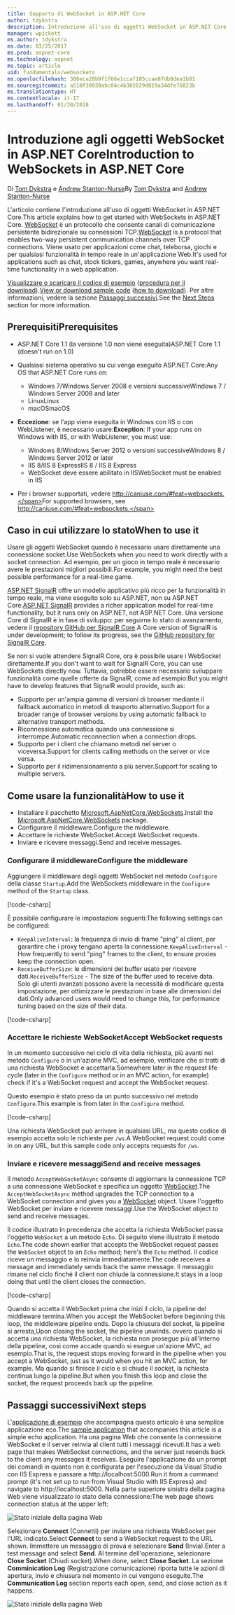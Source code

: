 ```yaml
---
title: Supporto di WebSocket in ASP.NET Core
author: tdykstra
description: Introduzione all'uso di oggetti WebSocket in ASP.NET Core.
manager: wpickett
ms.author: tdykstra
ms.date: 03/25/2017
ms.prod: aspnet-core
ms.technology: aspnet
ms.topic: article
uid: fundamentals/websockets
ms.openlocfilehash: 306eca28b9f1f66e1ccaf185ccae87db8dea1b01
ms.sourcegitcommit: a510f38930abc84c4b302029d019a34dfe76823b
ms.translationtype: HT
ms.contentlocale: it-IT
ms.lasthandoff: 01/30/2018
---
```

# <a name="introduction-to-websockets-in-aspnet-core"></a><span data-ttu-id="fb596-103">Introduzione agli oggetti WebSocket in ASP.NET Core</span><span class="sxs-lookup"><span data-stu-id="fb596-103">Introduction to WebSockets in ASP.NET Core</span></span>

<span data-ttu-id="fb596-104">Di [Tom Dykstra](https://github.com/tdykstra) e [Andrew Stanton-Nurse](https://github.com/anurse)</span><span class="sxs-lookup"><span data-stu-id="fb596-104">By [Tom Dykstra](https://github.com/tdykstra) and [Andrew Stanton-Nurse](https://github.com/anurse)</span></span>

<span data-ttu-id="fb596-105">L'articolo contiene l'introduzione all'uso di oggetti WebSocket in ASP.NET Core.</span><span class="sxs-lookup"><span data-stu-id="fb596-105">This article explains how to get started with WebSockets in ASP.NET Core.</span></span> <span data-ttu-id="fb596-106">[WebSocket](https://wikipedia.org/wiki/WebSocket) è un protocollo che consente canali di comunicazione persistente bidirezionale su connessioni TCP.</span><span class="sxs-lookup"><span data-stu-id="fb596-106">[WebSocket](https://wikipedia.org/wiki/WebSocket) is a protocol that enables two-way persistent communication channels over TCP connections.</span></span> <span data-ttu-id="fb596-107">Viene usato per applicazioni come chat, teleborsa, giochi e per qualsiasi funzionalità in tempo reale in un'applicazione Web.</span><span class="sxs-lookup"><span data-stu-id="fb596-107">It's used for applications such as chat, stock tickers, games, anywhere you want real-time functionality in a web application.</span></span>

<span data-ttu-id="fb596-108">[Visualizzare o scaricare il codice di esempio](https://github.com/aspnet/Docs/tree/master/aspnetcore/fundamentals/websockets/sample) ([procedura per il download](xref:tutorials/index#how-to-download-a-sample)).</span><span class="sxs-lookup"><span data-stu-id="fb596-108">[View or download sample code](https://github.com/aspnet/Docs/tree/master/aspnetcore/fundamentals/websockets/sample) ([how to download](xref:tutorials/index#how-to-download-a-sample)).</span></span> <span data-ttu-id="fb596-109">Per altre informazioni, vedere la sezione [Passaggi successivi](#next-steps).</span><span class="sxs-lookup"><span data-stu-id="fb596-109">See the [Next Steps](#next-steps) section for more information.</span></span>


## <a name="prerequisites"></a><span data-ttu-id="fb596-110">Prerequisiti</span><span class="sxs-lookup"><span data-stu-id="fb596-110">Prerequisites</span></span>

* <span data-ttu-id="fb596-111">ASP.NET Core 1.1 (la versione 1.0 non viene eseguita)</span><span class="sxs-lookup"><span data-stu-id="fb596-111">ASP.NET Core 1.1 (doesn't run on 1.0)</span></span>
* <span data-ttu-id="fb596-112">Qualsiasi sistema operativo su cui venga eseguito ASP.NET Core:</span><span class="sxs-lookup"><span data-stu-id="fb596-112">Any OS that ASP.NET Core runs on:</span></span>
  
  * <span data-ttu-id="fb596-113">Windows 7/Windows Server 2008 e versioni successive</span><span class="sxs-lookup"><span data-stu-id="fb596-113">Windows 7 / Windows Server 2008 and later</span></span>
  * <span data-ttu-id="fb596-114">Linux</span><span class="sxs-lookup"><span data-stu-id="fb596-114">Linux</span></span>
  * <span data-ttu-id="fb596-115">macOS</span><span class="sxs-lookup"><span data-stu-id="fb596-115">macOS</span></span>

* <span data-ttu-id="fb596-116">**Eccezione**: se l'app viene eseguita in Windows con IIS o con WebListener, è necessario usare:</span><span class="sxs-lookup"><span data-stu-id="fb596-116">**Exception**: If your app runs on Windows with IIS, or with WebListener, you must use:</span></span>

  * <span data-ttu-id="fb596-117">Windows 8/Windows Server 2012 o versioni successive</span><span class="sxs-lookup"><span data-stu-id="fb596-117">Windows 8 / Windows Server 2012 or later</span></span>
  * <span data-ttu-id="fb596-118">IIS 8/IIS 8 Express</span><span class="sxs-lookup"><span data-stu-id="fb596-118">IIS 8 / IIS 8 Express</span></span>
  * <span data-ttu-id="fb596-119">WebSocket deve essere abilitato in IIS</span><span class="sxs-lookup"><span data-stu-id="fb596-119">WebSocket must be enabled in IIS</span></span>

* <span data-ttu-id="fb596-120">Per i browser supportati, vedere http://caniuse.com/#feat=websockets.</span><span class="sxs-lookup"><span data-stu-id="fb596-120">For supported browsers, see http://caniuse.com/#feat=websockets.</span></span>

## <a name="when-to-use-it"></a><span data-ttu-id="fb596-121">Caso in cui utilizzare lo stato</span><span class="sxs-lookup"><span data-stu-id="fb596-121">When to use it</span></span>

<span data-ttu-id="fb596-122">Usare gli oggetti WebSocket quando è necessario usare direttamente una connessione socket.</span><span class="sxs-lookup"><span data-stu-id="fb596-122">Use WebSockets when you need to work directly with a socket connection.</span></span> <span data-ttu-id="fb596-123">Ad esempio, per un gioco in tempo reale è necessario avere le prestazioni migliori possibili.</span><span class="sxs-lookup"><span data-stu-id="fb596-123">For example, you might need the best possible performance for a real-time game.</span></span>

<span data-ttu-id="fb596-124">[ASP.NET SignalR](https://docs.microsoft.com/aspnet/signalr/overview/getting-started/introduction-to-signalr) offre un modello applicativo più ricco per la funzionalità in tempo reale, ma viene eseguito solo su ASP.NET, non su ASP.NET Core.</span><span class="sxs-lookup"><span data-stu-id="fb596-124">[ASP.NET SignalR](https://docs.microsoft.com/aspnet/signalr/overview/getting-started/introduction-to-signalr) provides a richer application model for real-time functionality, but it runs only on ASP.NET, not ASP.NET Core.</span></span> <span data-ttu-id="fb596-125">Una versione Core di SignalR è in fase di sviluppo: per seguirne lo stato di avanzamento, vedere il [repository GitHub per SignalR Core](https://github.com/aspnet/SignalR).</span><span class="sxs-lookup"><span data-stu-id="fb596-125">A Core version of SignalR is under development; to follow its progress, see the [GitHub repository for SignalR Core](https://github.com/aspnet/SignalR).</span></span>

<span data-ttu-id="fb596-126">Se non si vuole attendere SignalR Core, ora è possibile usare i WebSocket direttamente.</span><span class="sxs-lookup"><span data-stu-id="fb596-126">If you don't want to wait for SignalR Core, you can use WebSockets directly now.</span></span> <span data-ttu-id="fb596-127">Tuttavia, potrebbe essere necessario sviluppare funzionalità come quelle offerte da SignalR, come ad esempio:</span><span class="sxs-lookup"><span data-stu-id="fb596-127">But you might have to develop features that SignalR would provide, such as:</span></span>

* <span data-ttu-id="fb596-128">Supporto per un'ampia gamma di versioni di browser mediante il fallback automatico in metodi di trasporto alternativo.</span><span class="sxs-lookup"><span data-stu-id="fb596-128">Support for a broader range of browser versions by using automatic fallback to alternative transport methods.</span></span>
* <span data-ttu-id="fb596-129">Riconnessione automatica quando una connessione si interrompe.</span><span class="sxs-lookup"><span data-stu-id="fb596-129">Automatic reconnection when a connection drops.</span></span>
* <span data-ttu-id="fb596-130">Supporto per i client che chiamano metodi nel server o viceversa.</span><span class="sxs-lookup"><span data-stu-id="fb596-130">Support for clients calling methods on the server or vice versa.</span></span>
* <span data-ttu-id="fb596-131">Supporto per il ridimensionamento a più server.</span><span class="sxs-lookup"><span data-stu-id="fb596-131">Support for scaling to multiple servers.</span></span>

## <a name="how-to-use-it"></a><span data-ttu-id="fb596-132">Come usare la funzionalità</span><span class="sxs-lookup"><span data-stu-id="fb596-132">How to use it</span></span>

* <span data-ttu-id="fb596-133">Installare il pacchetto [Microsoft.AspNetCore.WebSockets](https://www.nuget.org/packages/Microsoft.AspNetCore.WebSockets/).</span><span class="sxs-lookup"><span data-stu-id="fb596-133">Install the [Microsoft.AspNetCore.WebSockets](https://www.nuget.org/packages/Microsoft.AspNetCore.WebSockets/) package.</span></span>
* <span data-ttu-id="fb596-134">Configurare il middleware.</span><span class="sxs-lookup"><span data-stu-id="fb596-134">Configure the middleware.</span></span>
* <span data-ttu-id="fb596-135">Accettare le richieste WebSocket.</span><span class="sxs-lookup"><span data-stu-id="fb596-135">Accept WebSocket requests.</span></span>
* <span data-ttu-id="fb596-136">Inviare e ricevere messaggi.</span><span class="sxs-lookup"><span data-stu-id="fb596-136">Send and receive messages.</span></span>

### <a name="configure-the-middleware"></a><span data-ttu-id="fb596-137">Configurare il middleware</span><span class="sxs-lookup"><span data-stu-id="fb596-137">Configure the middleware</span></span>

<span data-ttu-id="fb596-138">Aggiungere il middleware degli oggetti WebSocket nel metodo `Configure` della classe `Startup`.</span><span class="sxs-lookup"><span data-stu-id="fb596-138">Add the WebSockets middleware in the `Configure` method of the `Startup` class.</span></span>

[!code-csharp[](websockets/sample/Startup.cs?name=UseWebSockets)]

<span data-ttu-id="fb596-139">È possibile configurare le impostazioni seguenti:</span><span class="sxs-lookup"><span data-stu-id="fb596-139">The following settings can be configured:</span></span>

* <span data-ttu-id="fb596-140">`KeepAliveInterval`: la frequenza di invio di frame "ping" al client, per garantire che i proxy tengano aperta la connessione.</span><span class="sxs-lookup"><span data-stu-id="fb596-140">`KeepAliveInterval` - How frequently to send "ping" frames to the client, to ensure proxies keep the connection open.</span></span>
* <span data-ttu-id="fb596-141">`ReceiveBufferSize`: le dimensioni del buffer usato per ricevere dati.</span><span class="sxs-lookup"><span data-stu-id="fb596-141">`ReceiveBufferSize` - The size of the buffer used to receive data.</span></span> <span data-ttu-id="fb596-142">Solo gli utenti avanzati possono avere la necessità di modificare questa impostazione, per ottimizzare le prestazioni in base alle dimensioni dei dati.</span><span class="sxs-lookup"><span data-stu-id="fb596-142">Only advanced users would need to change this, for performance tuning based on the size of their data.</span></span>

[!code-csharp[](websockets/sample/Startup.cs?name=UseWebSocketsOptions)]

### <a name="accept-websocket-requests"></a><span data-ttu-id="fb596-143">Accettare le richieste WebSocket</span><span class="sxs-lookup"><span data-stu-id="fb596-143">Accept WebSocket requests</span></span>

<span data-ttu-id="fb596-144">In un momento successivo nel ciclo di vita della richiesta, più avanti nel metodo `Configure` o in un'azione MVC, ad esempio, verificare che si tratti di una richiesta WebSocket e accettarla.</span><span class="sxs-lookup"><span data-stu-id="fb596-144">Somewhere later in the request life cycle (later in the `Configure` method or in an MVC action, for example) check if it's a WebSocket request and accept the WebSocket request.</span></span>

<span data-ttu-id="fb596-145">Questo esempio è stato preso da un punto successivo nel metodo `Configure`.</span><span class="sxs-lookup"><span data-stu-id="fb596-145">This example is from later in the `Configure` method.</span></span>

[!code-csharp[](websockets/sample/Startup.cs?name=AcceptWebSocket&highlight=7)]

<span data-ttu-id="fb596-146">Una richiesta WebSocket può arrivare in qualsiasi URL, ma questo codice di esempio accetta solo le richieste per `/ws`.</span><span class="sxs-lookup"><span data-stu-id="fb596-146">A WebSocket request could come in on any URL, but this sample code only accepts requests for `/ws`.</span></span>

### <a name="send-and-receive-messages"></a><span data-ttu-id="fb596-147">Inviare e ricevere messaggi</span><span class="sxs-lookup"><span data-stu-id="fb596-147">Send and receive messages</span></span>

<span data-ttu-id="fb596-148">Il metodo `AcceptWebSocketAsync` consente di aggiornare la connessione TCP a una connessione WebSocket e specifica un oggetto [WebSocket](https://docs.microsoft.com/dotnet/core/api/system.net.websockets.websocket).</span><span class="sxs-lookup"><span data-stu-id="fb596-148">The `AcceptWebSocketAsync` method upgrades the TCP connection to a WebSocket connection and gives you a [WebSocket](https://docs.microsoft.com/dotnet/core/api/system.net.websockets.websocket) object.</span></span> <span data-ttu-id="fb596-149">Usare l'oggetto WebSocket per inviare e ricevere messaggi.</span><span class="sxs-lookup"><span data-stu-id="fb596-149">Use the WebSocket object to send and receive messages.</span></span>

<span data-ttu-id="fb596-150">Il codice illustrato in precedenza che accetta la richiesta WebSocket passa l'oggetto `WebSocket` a un metodo `Echo`. Di seguito viene illustrato il metodo `Echo`.</span><span class="sxs-lookup"><span data-stu-id="fb596-150">The code shown earlier that accepts the WebSocket request passes the `WebSocket` object to an `Echo` method; here's the `Echo` method.</span></span> <span data-ttu-id="fb596-151">Il codice riceve un messaggio e lo reinvia immediatamente.</span><span class="sxs-lookup"><span data-stu-id="fb596-151">The code receives a message and immediately sends back the same message.</span></span> <span data-ttu-id="fb596-152">Il messaggio rimane nel ciclo finché il client non chiude la connessione.</span><span class="sxs-lookup"><span data-stu-id="fb596-152">It stays in a loop doing that until the client closes the connection.</span></span> 

[!code-csharp[](websockets/sample/Startup.cs?name=Echo)]

<span data-ttu-id="fb596-153">Quando si accetta il WebSocket prima che inizi il ciclo, la pipeline del middleware termina.</span><span class="sxs-lookup"><span data-stu-id="fb596-153">When you accept the WebSocket before beginning this loop, the middleware pipeline ends.</span></span>  <span data-ttu-id="fb596-154">Dopo la chiusura del socket, la pipeline si arresta,</span><span class="sxs-lookup"><span data-stu-id="fb596-154">Upon closing the socket, the pipeline unwinds.</span></span> <span data-ttu-id="fb596-155">ovvero quando si accetta una richiesta WebSocket, la richiesta non prosegue più all'interno della pipeline, così come accade quando si esegue un'azione MVC, ad esempio.</span><span class="sxs-lookup"><span data-stu-id="fb596-155">That is, the request stops moving forward in the pipeline when you accept a WebSocket, just as it would when you hit an MVC action, for example.</span></span>  <span data-ttu-id="fb596-156">Ma quando si finisce il ciclo e si chiude il socket, la richiesta continua lungo la pipeline.</span><span class="sxs-lookup"><span data-stu-id="fb596-156">But when you finish this loop and close the socket, the request proceeds back up the pipeline.</span></span>

## <a name="next-steps"></a><span data-ttu-id="fb596-157">Passaggi successivi</span><span class="sxs-lookup"><span data-stu-id="fb596-157">Next steps</span></span>

<span data-ttu-id="fb596-158">L'[applicazione di esempio](https://github.com/aspnet/Docs/tree/master/aspnetcore/fundamentals/websockets/sample) che accompagna questo articolo è una semplice applicazione eco.</span><span class="sxs-lookup"><span data-stu-id="fb596-158">The [sample application](https://github.com/aspnet/Docs/tree/master/aspnetcore/fundamentals/websockets/sample) that accompanies this article is a simple echo application.</span></span> <span data-ttu-id="fb596-159">Ha una pagina Web che consente la connessione WebSocket e il server reinvia al client tutti i messaggi ricevuti.</span><span class="sxs-lookup"><span data-stu-id="fb596-159">It has a web page that makes WebSocket connections, and the server just resends back to the client any messages it receives.</span></span> <span data-ttu-id="fb596-160">Eseguire l'applicazione da un prompt dei comandi in quanto non è configurata per l'esecuzione da Visual Studio con IIS Express e passare a http://localhost:5000.</span><span class="sxs-lookup"><span data-stu-id="fb596-160">Run it from a command prompt (it's not set up to run from Visual Studio with IIS Express) and navigate to http://localhost:5000.</span></span> <span data-ttu-id="fb596-161">Nella parte superiore sinistra della pagina Web viene visualizzato lo stato della connessione:</span><span class="sxs-lookup"><span data-stu-id="fb596-161">The web page shows connection status at the upper left:</span></span>

![Stato iniziale della pagina Web](websockets/_static/start.png)

<span data-ttu-id="fb596-163">Selezionare **Connect** (Connetti) per inviare una richiesta WebSocket per l'URL indicato.</span><span class="sxs-lookup"><span data-stu-id="fb596-163">Select **Connect** to send a WebSocket request to the URL shown.</span></span>  <span data-ttu-id="fb596-164">Immettere un messaggio di prova e selezionare **Send** (Invia).</span><span class="sxs-lookup"><span data-stu-id="fb596-164">Enter a test message and select **Send**.</span></span> <span data-ttu-id="fb596-165">Al termine dell'operazione, selezionare **Close Socket** (Chiudi socket).</span><span class="sxs-lookup"><span data-stu-id="fb596-165">When done, select **Close Socket**.</span></span> <span data-ttu-id="fb596-166">La sezione **Comminication Log** (Registrazione comunicazione) riporta tutte le azioni di apertura, invio e chiusura nel momento in cui vengono eseguite.</span><span class="sxs-lookup"><span data-stu-id="fb596-166">The **Communication Log** section reports each open, send, and close action as it happens.</span></span>

![Stato iniziale della pagina Web](websockets/_static/end.png)
